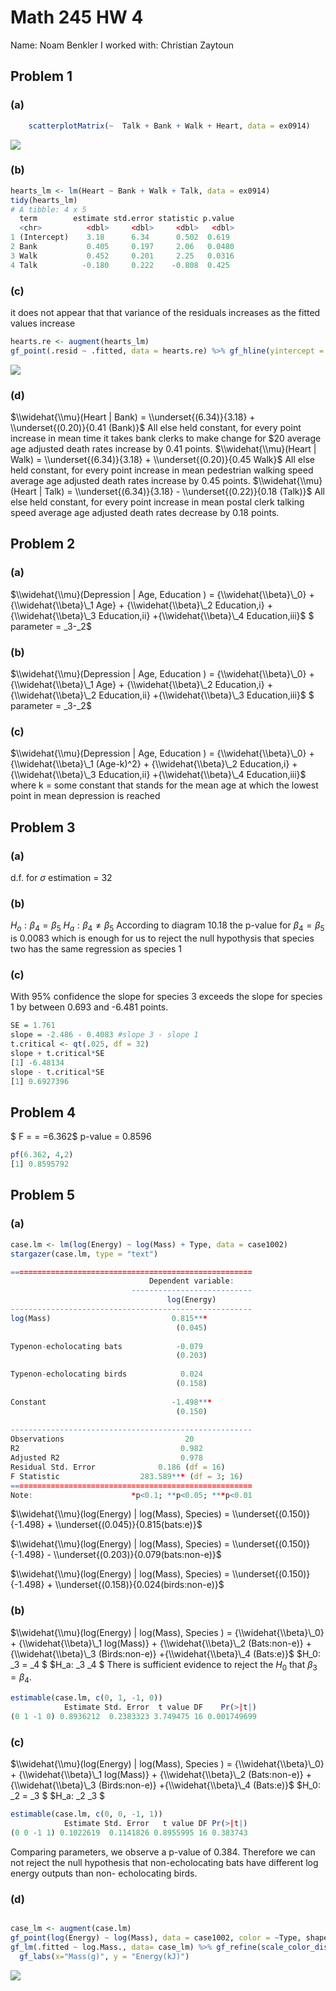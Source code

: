 Math 245 HW 4
================
Name: Noam Benkler
I worked with: Christian Zaytoun

Problem 1
---------

### (a)

``` r
    scatterplotMatrix(~  Talk + Bank + Walk + Heart, data = ex0914)
```

![](HW_4_files/figure-markdown_github/unnamed-chunk-2-1.png)

### (b)

``` r
hearts_lm <- lm(Heart ~ Bank + Walk + Talk, data = ex0914)
tidy(hearts_lm)
# A tibble: 4 x 5
  term        estimate std.error statistic p.value
  <chr>          <dbl>     <dbl>     <dbl>   <dbl>
1 (Intercept)    3.18      6.34      0.502  0.619 
2 Bank           0.405     0.197     2.06   0.0480
3 Walk           0.452     0.201     2.25   0.0316
4 Talk          -0.180     0.222    -0.808  0.425 
```

### (c)

it does not appear that that variance of the residuals increases as the fitted values increase

``` r
hearts.re <- augment(hearts_lm)
gf_point(.resid ~ .fitted, data = hearts.re) %>% gf_hline(yintercept = 0)
```

![](HW_4_files/figure-markdown_github/unnamed-chunk-4-1.png)

### (d)

$\\widehat{\\mu}(Heart | Bank) = \\underset{(6.34)}{3.18} + \\underset{(0.20)}{0.41 (Bank)}$ All else held constant, for every point increase in mean time it takes bank clerks to make change for $20 average age adjusted death rates increase by 0.41 points. $\\widehat{\\mu}(Heart | Walk) = \\underset{(6.34)}{3.18} + \\underset{(0.20)}{0.45 Walk}$ All else held constant, for every point increase in mean pedestrian walking speed average age adjusted death rates increase by 0.45 points. $\\widehat{\\mu}(Heart | Talk) = \\underset{(6.34)}{3.18} - \\underset{(0.22)}{0.18 (Talk)}$ All else held constant, for every point increase in mean postal clerk talking speed average age adjusted death rates decrease by 0.18 points.

Problem 2
---------

### (a)

$\\widehat{\\mu}(Depression | Age, Education ) = {\\widehat{\\beta}\_0} + {\\widehat{\\beta}\_1 Age} + {\\widehat{\\beta}\_2 Education,i} + {\\widehat{\\beta}\_3 Education,ii} +{\\widehat{\\beta}\_4 Education,iii}$ $ parameter = \_3-\_2$

### (b)

$\\widehat{\\mu}(Depression | Age, Education ) = {\\widehat{\\beta}\_0} + {\\widehat{\\beta}\_1 Age} + {\\widehat{\\beta}\_2 Education,i} + {\\widehat{\\beta}\_2 Education,ii} +{\\widehat{\\beta}\_3 Education,iii}$ $ parameter = \_3-\_2$

### (c)

$\\widehat{\\mu}(Depression | Age, Education ) = {\\widehat{\\beta}\_0} + {\\widehat{\\beta}\_1 (Age-k)^2} + {\\widehat{\\beta}\_2 Education,i} + {\\widehat{\\beta}\_3 Education,ii} +{\\widehat{\\beta}\_4 Education,iii}$ where k = some constant that stands for the mean age at which the lowest point in mean depression is reached

Problem 3
---------

### (a)

d.f. for *σ* estimation = 32

### (b)

*H*<sub>*o*</sub> : *β*<sub>4</sub> = *β*<sub>5</sub> *H*<sub>*a*</sub> : *β*<sub>4</sub> ≠ *β*<sub>5</sub> According to diagram 10.18 the p-value for *β*<sub>4</sub> = *β*<sub>5</sub> is 0.0083 which is enough for us to reject the null hypothysis that species two has the same regression as species 1

### (c)

With 95% confidence the slope for species 3 exceeds the slope for species 1 by between 0.693 and -6.481 points.

``` r
SE = 1.761
slope = -2.486 - 0.4083 #slope 3 - slope 1
t.critical <- qt(.025, df = 32)
slope + t.critical*SE
[1] -6.48134
slope - t.critical*SE
[1] 0.6927396
```

Problem 4
---------

$ F = = =6.362$ p-value = 0.8596

``` r
pf(6.362, 4,2)
[1] 0.8595792
```

Problem 5
---------

### (a)

``` r
case.lm <- lm(log(Energy) ~ log(Mass) + Type, data = case1002)
stargazer(case.lm, type = "text")

======================================================
                               Dependent variable:    
                           ---------------------------
                                   log(Energy)        
------------------------------------------------------
log(Mass)                           0.815***          
                                     (0.045)          
                                                      
Typenon-echolocating bats            -0.079           
                                     (0.203)          
                                                      
Typenon-echolocating birds            0.024           
                                     (0.158)          
                                                      
Constant                            -1.498***         
                                     (0.150)          
                                                      
------------------------------------------------------
Observations                           20             
R2                                    0.982           
Adjusted R2                           0.978           
Residual Std. Error              0.186 (df = 16)      
F Statistic                  283.589*** (df = 3; 16)  
======================================================
Note:                      *p<0.1; **p<0.05; ***p<0.01
```

$\\widehat{\\mu}(log(Energy) | log(Mass), Species) = \\underset{(0.150)}{-1.498} + \\underset{(0.045)}{0.815(bats:e)}$

$\\widehat{\\mu}(log(Energy) | log(Mass), Species) = \\underset{(0.150)}{-1.498} - \\underset{(0.203)}{0.079(bats:non-e)}$

$\\widehat{\\mu}(log(Energy) | log(Mass), Species) = \\underset{(0.150)}{-1.498} + \\underset{(0.158)}{0.024(birds:non-e)}$

### (b)

$\\widehat{\\mu}(log(Energy) | log(Mass), Species ) = {\\widehat{\\beta}\_0} + {\\widehat{\\beta}\_1 log(Mass)} + {\\widehat{\\beta}\_2 (Bats:non-e)} + {\\widehat{\\beta}\_3 (Birds:non-e)} +{\\widehat{\\beta}\_4 (Bats:e)}$ $H\_0: \_3 = \_4 $ $H\_a: \_3 \_4 $ There is sufficient evidence to reject the *H*<sub>0</sub> that *β*<sub>3</sub> = *β*<sub>4</sub>.

``` r
estimable(case.lm, c(0, 1, -1, 0))
            Estimate Std. Error  t value DF    Pr(>|t|)
(0 1 -1 0) 0.8936212  0.2383323 3.749475 16 0.001749699
```

### (c)

$\\widehat{\\mu}(log(Energy) | log(Mass), Species ) = {\\widehat{\\beta}\_0} + {\\widehat{\\beta}\_1 log(Mass)} + {\\widehat{\\beta}\_2 (Bats:non-e)} + {\\widehat{\\beta}\_3 (Birds:non-e)} +{\\widehat{\\beta}\_4 (Bats:e)}$ $H\_0: \_2 = \_3 $ $H\_a: \_2 \_3 $

``` r
estimable(case.lm, c(0, 0, -1, 1))
            Estimate Std. Error   t value DF Pr(>|t|)
(0 0 -1 1) 0.1022619  0.1141826 0.8955995 16 0.383743
```

Comparing parameters, we observe a p-value of 0.384. Therefore we can not reject the null hypothesis that non-echolocating bats have different log energy outputs than non- echolocating birds.

### (d)

``` r

case_lm <- augment(case.lm)
gf_point(log(Energy) ~ log(Mass), data = case1002, color = ~Type, shape ~Type) %>%
gf_lm(.fitted ~ log.Mass., data= case_lm) %>% gf_refine(scale_color_discrete()) %>%
  gf_labs(x="Mass(g)", y = "Energy(kJ)")
```

![](HW_4_files/figure-markdown_github/unnamed-chunk-10-1.png)
